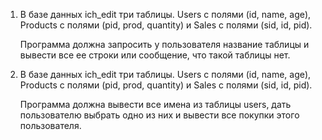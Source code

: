 1. В базе данных ich_edit три таблицы. Users с полями (id, name, age), Products с полями (pid, prod, quantity) и Sales с полями (sid, id, pid).

    Программа должна запросить у пользователя название таблицы и вывести все ее строки или сообщение, что такой таблицы нет.

2. В базе данных ich_edit три таблицы. Users с полями (id, name, age), Products с полями (pid, prod, quantity) и Sales с полями (sid, id, pid).

    Программа должна вывести все имена из таблицы users, дать пользователю выбрать одно из них и вывести все покупки этого пользователя.